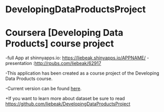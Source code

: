 # DevelopingDataProductsProject



 Coursera [Developing Data Products] course project
 =====================================================================

-full App at shinnyapps.io: https://liebeak.shinyapps.io/APPNAME/
-presentation :http://rpubs.com/liebeak/62917

-This application has been created as a course project  of the Developing Data Products course.

-Current version can be found [here](http://bit.ly/1tpz1uk).

+If you want to learn more about dataset be sure to read https://github.com/liebeak/DevelopingDataProductsProject


